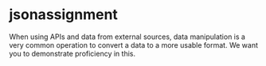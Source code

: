# jsonassignment
When using APIs and data from external sources, data manipulation is a very common operation to convert a data to a more usable format. We want you to demonstrate proficiency in this.
